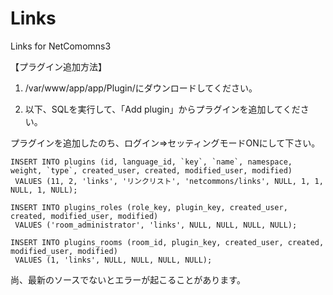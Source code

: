 Links
==============

Links for NetComomns3


【プラグイン追加方法】

1. /var/www/app/app/Plugin/にダウンロードしてください。

2. 以下、SQLを実行して、「Add plugin」からプラグインを追加してください。

プラグインを追加したのち、ログイン⇒セッティングモードONにして下さい。


    INSERT INTO plugins (id, language_id, `key`, `name`, namespace, weight, `type`, created_user, created, modified_user, modified)
     VALUES (11, 2, 'links', 'リンクリスト', 'netcommons/links', NULL, 1, 1, NULL, 1, NULL);

    INSERT INTO plugins_roles (role_key, plugin_key, created_user, created, modified_user, modified)
     VALUES ('room_administrator', 'links', NULL, NULL, NULL, NULL);

    INSERT INTO plugins_rooms (room_id, plugin_key, created_user, created, modified_user, modified)
     VALUES (1, 'links', NULL, NULL, NULL, NULL);


尚、最新のソースでないとエラーが起こることがあります。
